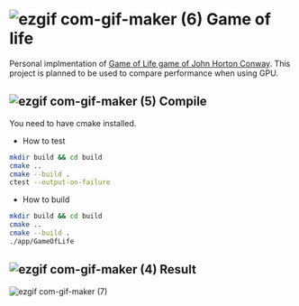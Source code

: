# ![ezgif com-gif-maker (6)](https://user-images.githubusercontent.com/13933998/211692798-dc7fe512-590b-481a-9f6c-5ced719f3641.gif) Game of life

Personal implmentation of [Game of Life  game of John Horton Conway](https://en.wikipedia.org/wiki/Conway%27s_Game_of_Life). This project is planned to be used to compare performance when using GPU.

## ![ezgif com-gif-maker (5)](https://user-images.githubusercontent.com/13933998/211692781-4469e5fe-8247-4dee-901b-fa93d251aaed.gif) Compile 

You need to have cmake installed.

* How to test
  
```bash
mkdir build && cd build
cmake ..
cmake --build . 
ctest --output-on-failure
```

* How to build

```bash
mkdir build && cd build
cmake ..
cmake --build . 
./app/GameOfLife
```

## ![ezgif com-gif-maker (4)](https://user-images.githubusercontent.com/13933998/211692760-598cfaef-791f-4559-b5ad-88b0a36c9af1.gif) Result

![ezgif com-gif-maker (7)](https://user-images.githubusercontent.com/13933998/211696545-02ba0861-2b96-4aca-8ee8-93c77b01a4c2.gif)


